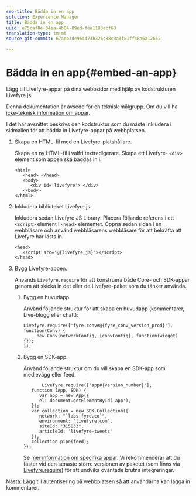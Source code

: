 ```yaml
---
seo-title: Bädda in en app
solution: Experience Manager
title: Bädda in en app
uuid: e75caf0e-04ea-4b04-89ed-fea1183ecf63
translation-type: tm+mt
source-git-commit: 67aeb3de964473b326c88c3a3f81ff48a6a12652

---
```



# Bädda in en app{#embed-an-app}

Lägg till Livefyre-appar på dina webbsidor med hjälp av kodstrukturen Livefyre.js.

Denna dokumentation är avsedd för en teknisk målgrupp. Om du vill ha [icke-teknisk information om appar](/help/using/c-about-apps/c-about-apps.md).

I det här avsnittet beskrivs den kodstruktur som du måste inkludera i sidmallen för att bädda in Livefyre-appar på webbplatsen.

1. Skapa en HTML-fil med en Livefyre-platshållare.

   Skapa en ny HTML-fil i valfri textredigerare. Skapa ett Livefyre- `<div>` element som appen ska bäddas in i.

   ```
   <html> 
      <head> </head> 
      <body> 
         <div id='livefyre'> </div> 
      </body> 
   </html>
   ```

1. Inkludera biblioteket Livefyre.js.

   Inkludera sedan Livefyre JS Library. Placera följande referens i ett `<script>` element i `<head>` elementet. Öppna sedan sidan i en webbläsare och använd webbläsarens webbläsare för att bekräfta att Livefyre har lästs in.

   ```
   <head> 
      <script src='@{livefyre_js}'></script> 
   </head> 
   ```

1. Bygg Livefyre-appen.

   Används `Livefyre.require` för att konstruera både Core- och SDK-appar genom att skicka in det eller de Livefyre-paket som du tänker använda.

   1. Bygg en huvudapp.

      Använd följande struktur för att skapa en huvudapp (kommentarer, Live-blogg eller chatt):

      ```
      Livefyre.require(['fyre.conv#@{fyre_conv_version_prod}'], function(Conv) { 
           new Conv(networkConfig, [convConfig], function(widget) {});  
      });  
      ```

   1. Bygg en SDK-app.

      Använd följande struktur om du vill skapa en SDK-app som medievägg eller feed:

      ```
             Livefyre.require(['app#{version_number}'], 
         function (App, SDK) { 
            var app = new App({ 
            el: document.getElementById('app'), 
         }); 
         var collection = new SDK.Collection({ 
            network: "`labs.fyre.co`", 
            environment: "livefyre.com", 
            siteId: "315833", 
            articleId: 'livefyre-tweets' 
         }); 
         collection.pipe(feed); 
      }); 
      ```

      Se [mer information om specifika appar](/help/using/c-about-apps/c-about-apps.md). Vi rekommenderar att du fäster vid den senaste större versionen av paketet (som finns via [Livefyre.require](https://cdn.livefyre.com/packages.html)) för att undvika oväntade brutna integreringar.

Nästa: Lägg till autentisering på webbplatsen så att användarna kan lägga in kommentarer.
